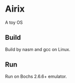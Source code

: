 Airix
=====

A toy OS

Build
-----

Build by nasm and gcc on Linux.

Run
----

Run on Bochs 2.6.6+ emulator.
